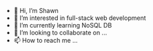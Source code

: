 - 👋 Hi, I’m Shawn 
- 👀 I’m interested in full-stack web development
- 🌱 I’m currently learning NoSQL DB
- 💞️ I’m looking to collaborate on ...
- 📫 How to reach me ...

<!---
shawn712/shawn712 is a ✨ special ✨ repository because its `README.md` (this file) appears on your GitHub profile.
You can click the Preview link to take a look at your changes.
--->
